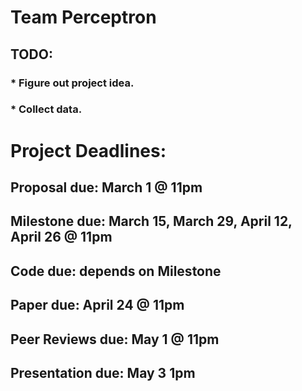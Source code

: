 #   Team Perceptron 

##       TODO:
###         * Figure out project idea. 
###         * Collect data.




#   Project Deadlines: 

##  Proposal due: March 1 @ 11pm
##  Milestone due: March 15, March 29, April 12, April 26 @ 11pm
##  Code due: depends on Milestone
##  Paper due: April 24 @ 11pm
##  Peer Reviews due: May 1 @ 11pm
##  Presentation due: May 3 1pm